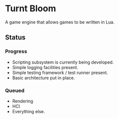# Turnt Bloom
A game engine that allows games to be written in Lua.

## Status
### Progress
* Scripting subsystem is currently being developed.
* Simple logging facilities present.
* Simple testing framework / test runner present.
* Basic architecture put in place.

### Queued
* Rendering
* HCI
* Everything else.
